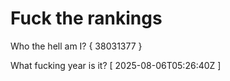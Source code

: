 # Fuck the rankings

Who the hell am I?
{ 38031377 }

What fucking year is it?
[ 2025-08-06T05:26:40Z ]
